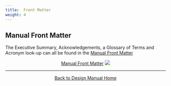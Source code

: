```yaml
---
title:  Front Matter
weight: 4
---
```


## Manual Front Matter

The Executive Summary, Acknowledgements, a Glossary of Terms and Acronym look-up can all be found in the [Manual Front Matter]()

<div align="center">
	<a class="hollow button" href="https://usu.box.com/s/8agdl60rv77lrig6tco4v9dpagwmmrpc"><i class = "fa fa-file-pdf-o" ></i>  Manual Front Matter</a>
	<img src="{{ site.baseurl }}/assets/images/PBR_LT_cc_100w.png">

</div>


------
<div align="center">
	<a class="hollow button" href="{{ site.baseurl }}/"><i class="fa fa-arrow-circle-left" aria-hidden="true"></i>  Back to Design Manual Home <i class="fa fa-book" aria-hidden="true"></i></a>  
</div>

